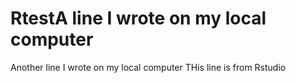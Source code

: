 # RtestA line I wrote on my local computer
Another line I wrote on my local computer
THis line is from Rstudio